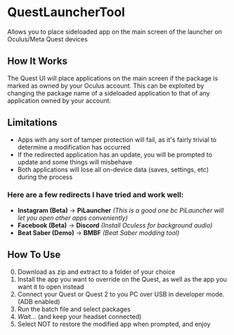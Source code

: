 # QuestLauncherTool
Allows you to place sideloaded app on the main screen of the launcher on Oculus/Meta Quest devices

## How It Works
The Quest UI will place applications on the main screen if the package is marked as owned by your Oculus account. This can be exploited by changing the package name of a sideloaded application to that of any application owned by your account.

## Limitations
- Apps with any sort of tamper protection will fail, as it's fairly trivial to determine a modification has occurred
- If the redirected application has an update, you will be prompted to update and some things will misbehave
- Both applications will lose all on-device data (saves, settings, etc) during the process

### Here are a few redirects I have tried and work well:
- **Instagram (Beta)** -> **PiLauncher** *(This is a good one bc PiLauncher will let you open other apps conveniently)*
- **Facebook (Beta)** -> **Discord** *(Install Oculess for background audio)*
- **Beat Saber (Demo)** -> **BMBF** *(Beat Saber modding tool)*

## How To Use
0. Download as zip and extract to a folder of your choice
1. Install the app you want to override on the Quest, as well as the app you want it to open instead
2. Connect your Quest or Quest 2 to you PC over USB in developer mode. (ADB enabled)
3. Run the batch file and select packages
4. *Wait...* (and keep your headset connected)
5. Select NOT to restore the modified app when prompted, and enjoy
